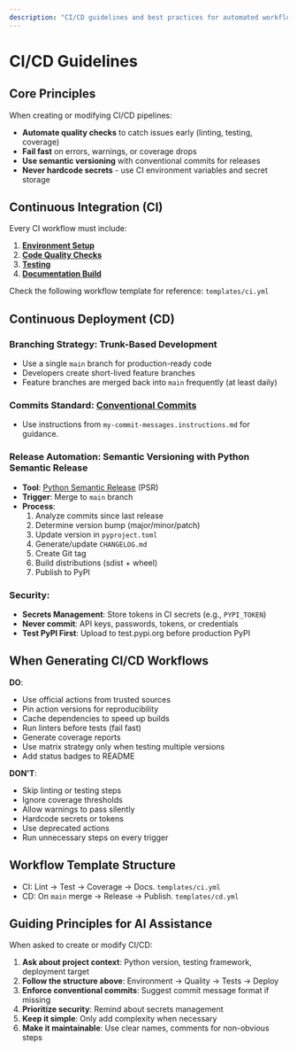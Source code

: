 ```yaml
---
description: "CI/CD guidelines and best practices for automated workflows"
---
```


# CI/CD Guidelines

## Core Principles

When creating or modifying CI/CD pipelines:

- **Automate quality checks** to catch issues early (linting, testing, coverage)
- **Fail fast** on errors, warnings, or coverage drops
- **Use semantic versioning** with conventional commits for releases
- **Never hardcode secrets** - use CI environment variables and secret storage

## Continuous Integration (CI)

Every CI workflow must include:

1. [**Environment Setup**](my-environment.instructions.md)
2. [**Code Quality Checks**](my-code.instructions.md)
3. [**Testing**](my-tests.instructions.md)
4. [**Documentation Build**](my-docs.instructions.md)

Check the following workflow template for reference: `templates/ci.yml`

## Continuous Deployment (CD)

### Branching Strategy: Trunk-Based Development

- Use a single `main` branch for production-ready code
- Developers create short-lived feature branches
- Feature branches are merged back into `main` frequently (at least daily)

### Commits Standard: [Conventional Commits](https://www.conventionalcommits.org/en/v1.0.0/#specification)

- Use instructions from `my-commit-messages.instructions.md` for guidance.

### Release Automation: Semantic Versioning with Python Semantic Release

- **Tool**: [Python Semantic Release](https://python-semantic-release.readthedocs.io/en/latest/index.html) (PSR)
- **Trigger**: Merge to `main` branch
- **Process**:
  1. Analyze commits since last release
  2. Determine version bump (major/minor/patch)
  3. Update version in `pyproject.toml`
  4. Generate/update `CHANGELOG.md`
  5. Create Git tag
  6. Build distributions (sdist + wheel)
  7. Publish to PyPI

### Security:

- **Secrets Management**: Store tokens in CI secrets (e.g., `PYPI_TOKEN`)
- **Never commit**: API keys, passwords, tokens, or credentials
- **Test PyPI First**: Upload to test.pypi.org before production PyPI

## When Generating CI/CD Workflows

**DO**:

- Use official actions from trusted sources
- Pin action versions for reproducibility
- Cache dependencies to speed up builds
- Run linters before tests (fail fast)
- Generate coverage reports
- Use matrix strategy only when testing multiple versions
- Add status badges to README

**DON'T**:

- Skip linting or testing steps
- Ignore coverage thresholds
- Allow warnings to pass silently
- Hardcode secrets or tokens
- Use deprecated actions
- Run unnecessary steps on every trigger

## Workflow Template Structure

- CI: Lint → Test → Coverage → Docs. `templates/ci.yml`
- CD: On `main` merge → Release → Publish. `templates/cd.yml`

## Guiding Principles for AI Assistance

When asked to create or modify CI/CD:

1. **Ask about project context**: Python version, testing framework, deployment target
2. **Follow the structure above**: Environment → Quality → Tests → Deploy
3. **Enforce conventional commits**: Suggest commit message format if missing
4. **Prioritize security**: Remind about secrets management
5. **Keep it simple**: Only add complexity when necessary
6. **Make it maintainable**: Use clear names, comments for non-obvious steps
